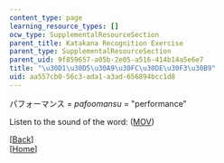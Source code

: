 ```yaml
---
content_type: page
learning_resource_types: []
ocw_type: SupplementalResourceSection
parent_title: Katakana Recognition Exercise
parent_type: SupplementalResourceSection
parent_uid: 9f859657-a05b-2e05-a516-414b14a5e6e7
title: "\u30D1\u30D5\u30A9\u30FC\u30DE\u30F3\u30B9"
uid: aa557cb0-56c3-ada1-a3ad-656894bcc1d8
---
```


パフォーマンス = _pafoomansu_ = "performance"

Listen to the sound of the word: ([MOV](http://www.archive.org/download/MITRES21F.01S10_KATAKANA_EXERCISES/word9.mov))

  
\[[Back](/resources/res-21g-01-kana-spring-2010/katakana/katakana-recognition-exercise)\]  
\[[Home](/resources/res-21g-01-kana-spring-2010/katakana)\]